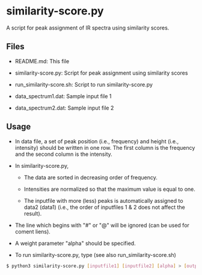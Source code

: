 # similarity-score.py

A script for peak assignment of IR spectra using similarity scores.


## Files

- README.md: This file

- similarity-score.py: Script for peak assignment using similarity scores

- run_similarity-score.sh: Script to run similarity-score.py

- data_spectrum1.dat: Sample input file 1

- data_spectrum2.dat: Sample input file 2


## Usage

- In data file, a set of peak position (i.e., frequency) and height (i.e., intensity) should be written in one row. The first column is the frequency and the second column is the intensity. 

- In similarity-score.py, 
	- The data are sorted in decreasing order of frequency. 

	- Intensities are normalized so that the maximum value is equal to one.
	
	- The inputfile with more (less) peaks is automatically assigned to data2 (data1) (i.e., the order of inputfiles 1 & 2 does not affect the result).


- The line which begins with "#" or "@" will be ignored (can be used for coment liens).

- A weight parameter "alpha" should be specified.

- To run similarity-score.py, type (see also run_similarity-score.sh)

```bash
$ python3 similarity-score.py [inputfile1] [inputfile2] [alpha] > [outputfile]
```


